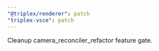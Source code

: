 ```yaml
---
"@triplex/renderer": patch
"triplex-vsce": patch
---
```


Cleanup camera_reconciler_refactor feature gate.
